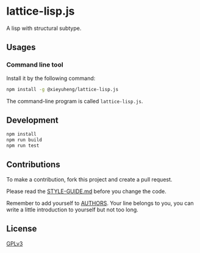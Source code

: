 # lattice-lisp.js

A lisp with structural subtype.

## Usages

### Command line tool

Install it by the following command:

```sh
npm install -g @xieyuheng/lattice-lisp.js
```

The command-line program is called `lattice-lisp.js`.

## Development

```sh
npm install
npm run build
npm run test
```

## Contributions

To make a contribution, fork this project and create a pull request.

Please read the [STYLE-GUIDE.md](STYLE-GUIDE.md) before you change the code.

Remember to add yourself to [AUTHORS](AUTHORS).
Your line belongs to you, you can write a little
introduction to yourself but not too long.

## License

[GPLv3](LICENSE)
